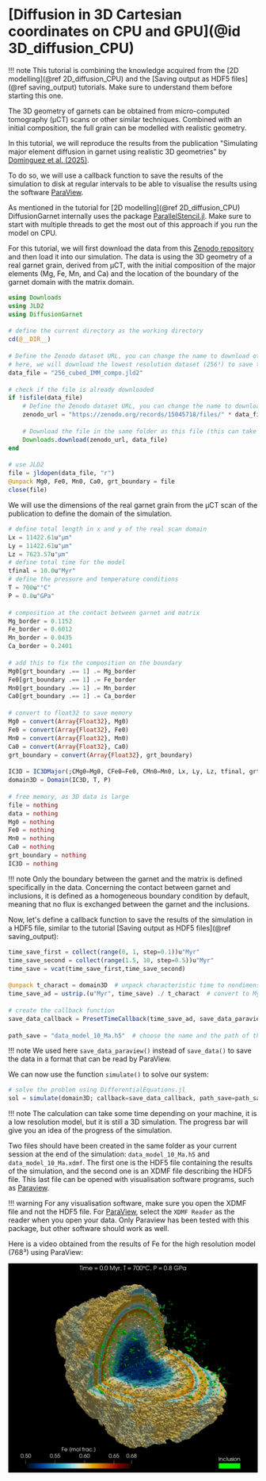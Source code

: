# [Diffusion in 3D Cartesian coordinates on CPU and GPU](@id 3D_diffusion_CPU)

!!! note
    This tutorial is combining the knowledge acquired from the [2D modelling](@ref 2D_diffusion_CPU) and the [Saving output as HDF5 files](@ref saving_output) tutorials. Make sure to understand them before starting this one.

The 3D geometry of garnets can be obtained from micro-computed tomography (µCT) scans or other similar techniques. Combined with an initial composition, the full grain can be modelled with realistic geometry.

In this tutorial, we will reproduce the results from the publication "Simulating major element diffusion in garnet using realistic 3D geometries" by [Dominguez et al. (2025)](https://doi.org/10.1016/j.cageo.2025.106023).

To do so, we will use a callback function to save the results of the simulation to disk at regular intervals to be able to visualise the results using the software [ParaView](https://www.paraview.org/).

As mentioned in the tutorial for [2D modelling](@ref 2D_diffusion_CPU) DiffusionGarnet internally uses the package [ParallelStencil.jl](https://github.com/omlins/ParallelStencil.jl). Make sure to start with multiple threads to get the most out of this approach if you run the model on CPU.

For this tutorial, we will first download the data from this [Zenodo repository](https://zenodo.org/records/15045718) and then load it into our simulation. The data is using the 3D geometry of a real garnet grain, derived from µCT, with the initial composition of the major elements (Mg, Fe, Mn, and Ca) and the location of the boundary of the garnet domain with the matrix domain.

```julia
using Downloads
using JLD2
using DiffusionGarnet

# define the current directory as the working directory
cd(@__DIR__)

# Define the Zenodo dataset URL, you can change the name to download other datasets in the Zenodo repository (https://zenodo.org/records/15045718)
# here, we will download the lowest resolution dataset (256³) to save time, for the model isolated matrix model (IMM). Higher resolutions (512^3 and 768^3) are also available in the repository. See publication for more details.
data_file = "256_cubed_IMM_compo.jld2"

# check if the file is already downloaded
if !isfile(data_file)
    # Define the Zenodo dataset URL, you can change the name to download other datasets in the Zenodo repository.
    zenodo_url = "https://zenodo.org/records/15045718/files/" * data_file * "?download=1"

    # Download the file in the same folder as this file (this can take a while if you connection is slow)
    Downloads.download(zenodo_url, data_file)
end

# use JLD2
file = jldopen(data_file, "r")
@unpack Mg0, Fe0, Mn0, Ca0, grt_boundary = file
close(file)
```

We will use the dimensions of the real garnet grain from the µCT scan of the publication to define the domain of the simulation.

```julia
# define total length in x and y of the real scan domain
Lx = 11422.61u"µm"
Ly = 11422.61u"µm"
Lz = 7623.57u"µm"
# define total time for the model
tfinal = 10.0u"Myr"
# define the pressure and temperature conditions
T = 700u"°C"
P = 0.8u"GPa"

# composition at the contact between garnet and matrix
Mg_border = 0.1152
Fe_border = 0.6012
Mn_border = 0.0435
Ca_border = 0.2401

# add this to fix the composition on the boundary
Mg0[grt_boundary .== 1] .= Mg_border
Fe0[grt_boundary .== 1] .= Fe_border
Mn0[grt_boundary .== 1] .= Mn_border
Ca0[grt_boundary .== 1] .= Ca_border

# convert to float32 to save memory
Mg0 = convert(Array{Float32}, Mg0)
Fe0 = convert(Array{Float32}, Fe0)
Mn0 = convert(Array{Float32}, Mn0)
Ca0 = convert(Array{Float32}, Ca0)
grt_boundary = convert(Array{Float32}, grt_boundary)

IC3D = IC3DMajor(;CMg0=Mg0, CFe0=Fe0, CMn0=Mn0, Lx, Ly, Lz, tfinal, grt_boundary)
domain3D = Domain(IC3D, T, P)

# free memory, as 3D data is large
file = nothing
data = nothing
Mg0 = nothing
Fe0 = nothing
Mn0 = nothing
Ca0 = nothing
grt_boundary = nothing
IC3D = nothing
```

!!! note
    Only the boundary between the garnet and the matrix is defined specifically in the data. Concerning the contact between garnet and inclusions, it is defined as a homogeneous boundary condition by default, meaning that no flux is exchanged between the garnet and the inclusions.

Now, let's define a callback function to save the results of the simulation in a HDF5 file, similar to the tutorial [Saving output as HDF5 files](@ref saving_output):

```julia
time_save_first = collect(range(0, 1, step=0.1))u"Myr"
time_save_second = collect(range(1.5, 10, step=0.5))u"Myr"
time_save = vcat(time_save_first,time_save_second)

@unpack t_charact = domain3D  # unpack characteristic time to nondimensionalise the time for the simulation
time_save_ad = ustrip.(u"Myr", time_save) ./ t_charact  # convert to Myr, remove units, and convert to nondimensional time

# create the callback function
save_data_callback = PresetTimeCallback(time_save_ad, save_data_paraview, save_positions=(false,false))

path_save = "data_model_10_Ma.h5"  # choose the name and the path of the HDF5 output file (make sure to add .h5 or .hdf5 at the end)
```

!!! note
    We used here `save_data_paraview()` instead of `save_data()` to save the data in a format that can be read by ParaView.

We can now use the function `simulate()` to solve our system:

```julia
# solve the problem using DifferentialEquations.jl
sol = simulate(domain3D; callback=save_data_callback, path_save=path_save, save_everystep=false,  save_start=false, progress=true, progress_steps=1, solver=ROCK2());
```

!!! note
    The calculation can take some time depending on your machine, it is a low resolution model, but it is still a 3D simulation. The progress bar will give you an idea of the progress of the simulation.

Two files should have been created in the same folder as your current session at the end of the simulation: `data_model_10_Ma.h5` and `data_model_10_Ma.xdmf`. The first one is the HDF5 file containing the results of the simulation, and the second one is an XDMF file describing the HDF5 file. This last file can be opened with visualisation software programs, such as [Paraview](https://www.paraview.org/).

!!! warning
    For any visualisation software, make sure you open the XDMF file and not the HDF5 file. For [ParaView](https://www.paraview.org/), select the `XDMF Reader` as the reader when you open your data. Only Paraview has been tested with this package, but other software should work as well.

Here is a video obtained from the results of Fe for the high resolution model (768³) using ParaView:

![2D diffusion of a garnet](./assets/img/Fe_3D.gif)
